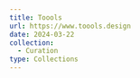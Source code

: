 ```yaml
---
title: Toools
url: https://www.toools.design
date: 2024-03-22
collection:
  - Curation
type: Collections
---
```

